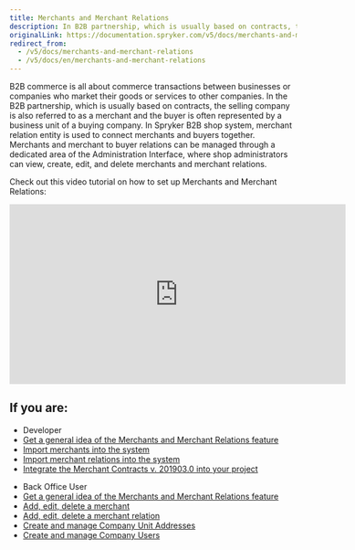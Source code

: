 ```yaml
---
title: Merchants and Merchant Relations
description: In B2B partnership, which is usually based on contracts, the selling company is referred to as merchant and the buyer is represented by a business unit
originalLink: https://documentation.spryker.com/v5/docs/merchants-and-merchant-relations
redirect_from:
  - /v5/docs/merchants-and-merchant-relations
  - /v5/docs/en/merchants-and-merchant-relations
---
```


B2B commerce is all about commerce transactions between businesses or companies who market their goods or services to other companies. In the B2B partnership, which is usually based on contracts, the selling company is also referred to as a merchant and the buyer is often represented by a business unit of a buying company. In Spryker B2B shop system, merchant relation entity is used to connect merchants and buyers together. Merchants and merchant to buyer relations can be managed through a dedicated area of the Administration Interface, where shop administrators can view, create, edit, and delete merchants and merchant relations.

Check out this video tutorial on how to set up Merchants and Merchant Relations:
<iframe src="https://fast.wistia.net/embed/iframe/aowgi1c6k1" title="How to Setup Merchants and Merchant Relationships in Spryker B2B Video" allowtransparency="true" frameborder="0" scrolling="no" class="wistia_embed" name="wistia_embed" allowfullscreen="0" mozallowfullscreen="0" webkitallowfullscreen="0" oallowfullscreen="0" msallowfullscreen="0" width="589" height="315"></iframe>

## If you are:

<div class="mr-container">
    <div class="mr-list-container">
        <!-- col1 -->
        <div class="mr-col">
            <ul class="mr-list mr-list-green">
                <li class="mr-title">Developer</li>
                <li><a href="https://documentation.spryker.com/docs/en/merchants-and-merchant-relations-overview" class="mr-link">Get a general idea of the Merchants and Merchant Relations feature</a></li>
                <li><a href="https://documentation.spryker.com/docs/en/howto-import-merchants-and-merchant-relations#importing-merchants">Import merchants into the system</a></li>
                <li><a href="https://documentation.spryker.com/docs/en/howto-import-merchants-and-merchant-relations#importing-merchant-relations" class="mr-link">Import merchant relations into the system</a></li>
                <li><a href="https://documentation.spryker.com/docs/en/merchant-contracts-feature-integration-201903" class="mr-link">Integrate the Merchant Contracts v. 201903.0 into your project</a></li>
            </ul>
        </div>
         <!-- col2 -->
        <div class="mr-col">
            <ul class="mr-list mr-list-blue">
                <li class="mr-title"> Back Office User</li>
                 <li><a href="https://documentation.spryker.com/docs/en/merchants-and-merchant-relations-overview" class="mr-link">Get a general idea of the Merchants and Merchant Relations feature</a></li>
                <li><a href="https://documentation.spryker.com/docs/en/managing-merchants" class="mr-link">Add, edit, delete a merchant</a></li>
                <li><a href="https://documentation.spryker.com/docs/en/managing-merchant-relations" class="mr-link">Add, edit, delete a merchant relation</a></li>
                <li><a href="https://documentation.spryker.com/docs/en/managing-company-unit-addresses" class="mr-link">Create and manage Company Unit Addresses</a></li>
                <li><a href="https://documentation.spryker.com/docs/en/managing-company-users" class="mr-link">Create and manage Company Users</a></li>
            </ul>
        </div>
        </div>
</div>


